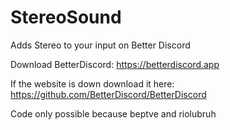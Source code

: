 # StereoSound
Adds Stereo to your input on Better Discord

Download BetterDiscord: https://betterdiscord.app 

If the website is down download it here: https://github.com/BetterDiscord/BetterDiscord


Code only possible because beptve and riolubruh
